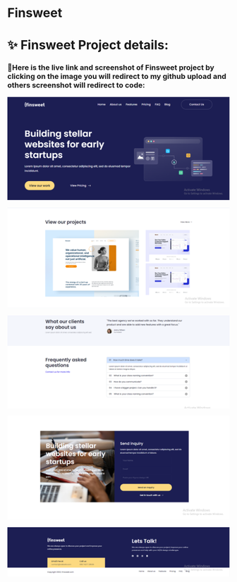 # Finsweet

# ✨ Finsweet Project details:

### 🧨Here is the live link and screenshot of Finsweet project by clicking on the image you will redirect to my github upload and others screenshot will redirect to code:

<p align="center">
  <a href="https://mahmudurnishat.github.io/Finsweet-HomeBootstrap/"><img src="images/Screenshot_9.png"></a>
</p>
<p align="center">
  <a href="https://github.com/MahmudurNishat/Finsweet-HomeBootstrap/blob/main/index.html"><img src="images/Screenshot_10.png"></a>
</p>
<p align="center">
  <a href="https://github.com/MahmudurNishat/Finsweet-HomeBootstrap/blob/main/index.html"><img src="images/Screenshot_11.png"></a>
</p>
<p align="center">
  <a href="https://github.com/MahmudurNishat/Finsweet-HomeBootstrap/blob/main/index.html"><img src="images/Screenshot_12.png"></a>
</p>
<p align="center">
  <a href="https://github.com/MahmudurNishat/Finsweet-HomeBootstrap/blob/main/index.html"><img src="images/Screenshot_13.png"></a>
</p>
